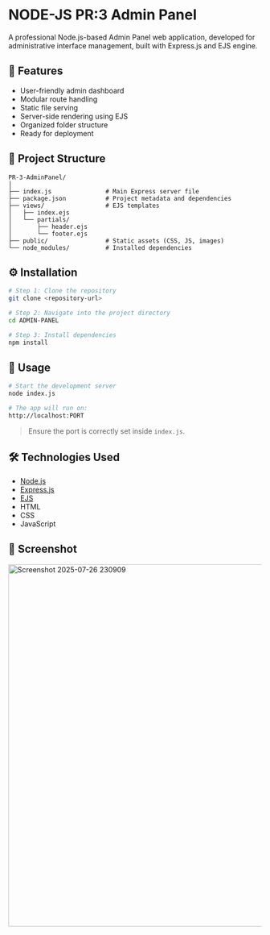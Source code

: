 # NODE-JS PR:3 Admin Panel

A professional Node.js-based Admin Panel web application, developed for administrative interface management, built with Express.js and EJS engine.

## 🚀 Features

- User-friendly admin dashboard
- Modular route handling
- Static file serving
- Server-side rendering using EJS
- Organized folder structure
- Ready for deployment

## 📁 Project Structure

```
PR-3-AdminPanel/
│
├── index.js               # Main Express server file
├── package.json           # Project metadata and dependencies
├── views/                 # EJS templates
│   ├── index.ejs
│   └── partials/
│       ├── header.ejs
│       └── footer.ejs
├── public/                # Static assets (CSS, JS, images)
└── node_modules/          # Installed dependencies
```

## ⚙️ Installation

```bash
# Step 1: Clone the repository
git clone <repository-url>

# Step 2: Navigate into the project directory
cd ADMIN-PANEL

# Step 3: Install dependencies
npm install
```

## 🧪 Usage

```bash
# Start the development server
node index.js

# The app will run on:
http://localhost:PORT
```

> Ensure the port is correctly set inside `index.js`.

## 🛠️ Technologies Used

- [Node.js](https://nodejs.org/)
- [Express.js](https://expressjs.com/)
- [EJS](https://ejs.co/)
- HTML
- CSS
-  JavaScript

## 📸 Screenshot

<img width="1365" height="719" alt="Screenshot 2025-07-26 230909" src="https://github.com/user-attachments/assets/d34efa37-939e-414b-b562-77bf057c91f8" />


